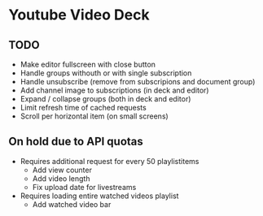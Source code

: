 # Youtube Video Deck

## TODO
- Make editor fullscreen with close button
- Handle groups withouth or with single subscription
- Handle unsubscribe (remove from subscripions and document group)
- Add channel image to subscriptions (in deck and editor)
- Expand / collapse groups (both in deck and editor)
- Limit refresh time of cached requests
- Scroll per horizontal item (on small screens)

## On hold due to API quotas
- Requires additional request for every 50 playlistitems
  - Add view counter
  - Add video length
  - Fix upload date for livestreams
- Requires loading entire watched videos playlist
  - Add watched video bar
